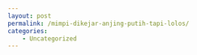 ```yaml
---
layout: post
permalink: /mimpi-dikejar-anjing-putih-tapi-lolos/
categories:
    - Uncategorized
---
```


